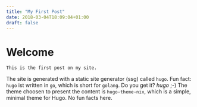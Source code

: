 ```yaml
---
title: "My First Post"
date: 2018-03-04T18:09:04+01:00
draft: false
---
```


# Welcome

```
This is the first post on my site.
```
The site is generated with a static site generator (ssg) called `hugo`.
Fun fact: `hugo` ist written in `go`, which is short for `golang`. Do you get it? *hugo* ;-)
The theme choosen to present the content is `hugo-theme-nix`, which is a simple, minimal theme for Hugo. No fun facts here.



